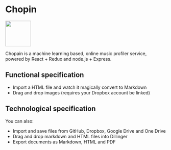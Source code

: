 # Chopin
<img src="https://upload.wikimedia.org/wikipedia/commons/thumb/f/f5/Eug%C3%A8ne_Ferdinand_Victor_Delacroix_043.jpg/1200px-Eug%C3%A8ne_Ferdinand_Victor_Delacroix_043.jpg" width="80">

Chopain is a machine learning based, online music profiler service, powered by React + Redux and node.js + Express.

## Functional specification

  - Import a HTML file and watch it magically convert to Markdown
  - Drag and drop images (requires your Dropbox account be linked)

## Technological specification

You can also:
  - Import and save files from GitHub, Dropbox, Google Drive and One Drive
  - Drag and drop markdown and HTML files into Dillinger
  - Export documents as Markdown, HTML and PDF